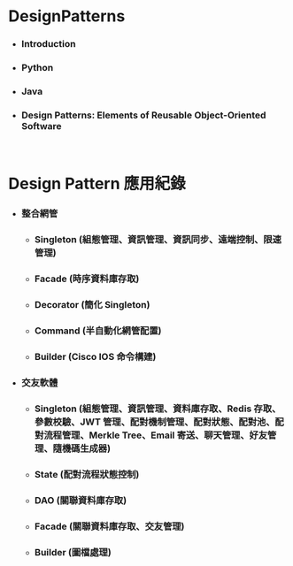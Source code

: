 DesignPatterns
=====
* ### Introduction
* ### Python
* ### Java
* ### Design Patterns: Elements of Reusable Object-Oriented Software
<br />

Design Pattern 應用紀錄
=====
* ### 整合網管
    * ### Singleton (組態管理、資訊管理、資訊同步、遠端控制、限速管理)
    * ### Facade (時序資料庫存取)
    * ### Decorator (簡化 Singleton)
    * ### Command (半自動化網管配置)
    * ### Builder (Cisco IOS 命令構建)
* ### 交友軟體
    * ### Singleton (組態管理、資訊管理、資料庫存取、Redis 存取、參數校驗、JWT 管理、配對機制管理、配對狀態、配對池、配對流程管理、Merkle Tree、Email 寄送、聊天管理、好友管理、隨機碼生成器)
    * ### State (配對流程狀態控制)
    * ### DAO (關聯資料庫存取)
    * ### Facade (關聯資料庫存取、交友管理)
    * ### Builder (圖檔處理)
<br />
